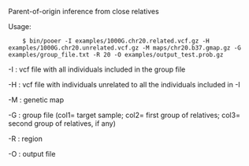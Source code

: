 Parent-of-origin inference from close relatives




Usage:

		$ bin/pooer -I examples/1000G.chr20.related.vcf.gz -H examples/1000G.chr20.unrelated.vcf.gz -M maps/chr20.b37.gmap.gz -G examples/group_file.txt -R 20 -O examples/output_test.prob.gz




-I : vcf file with all individuals included in the group file

-H : vcf file with individuals unrelated to all the individuals included in -I

-M : genetic map

-G : group file (col1= target sample; col2= first group of relatives; col3= second group of relatives, if any)

-R : region

-O : output file




